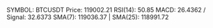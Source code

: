 SYMBOL: BTCUSDT
Price: 119002.21
RSI(14): 50.85
MACD: 26.4362 / Signal: 32.6373
SMA(7): 119036.37 | SMA(25): 118991.72
